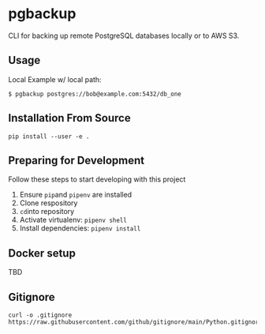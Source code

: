 pgbackup
========

CLI for backing up remote PostgreSQL databases locally or to AWS S3.

## Usage

Local Example w/ local path:

```
$ pgbackup postgres://bob@example.com:5432/db_one
```

## Installation From Source

```
pip install --user -e .
```

## Preparing for Development

Follow these steps to start developing with this project

1. Ensure `pip`and `pipenv` are installed
2. Clone respository
3. `cd`into repository
4. Activate virtualenv: `pipenv shell`
5. Install dependencies: `pipenv install`

## Docker setup

TBD

## Gitignore

```
curl -o .gitignore https://raw.githubusercontent.com/github/gitignore/main/Python.gitignore
```
